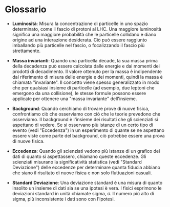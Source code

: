 # Glossario

- **Luminosità**: Misura la concentrazione di particelle in uno spazio determinato, come il fascio di protoni al LHC. Una maggiore luminosità significa una maggiore probabilità che le particelle collidano e diano origine ad una interazione desiderata. Ciò può essere raggiunto imballando più particelle nel fascio, o focalizzando il fascio più strettamente.

- **Massa invarianti**: Quando una particella decade, la sua massa prima della decadenza può essere calcolata dalle energie e dai momenti dei prodotti di decadimento. Il valore ottenuto per la massa è indipendente dal riferimento di misura delle energie e dei momenti, quindi la massa è chiamata "invariante". Il concetto viene spesso generalizzato in modo che per qualsiasi insieme di particelle (ad esempio, due leptoni che emergono da una collisione), le stesse formule possono essere applicate per ottenere una "massa invariante" dell'insieme.

- **Background**: Quando cerchiamo di trovare prove di nuove fisica, confrontiamo ciò che osserviamo con ciò che le teorie prevedono che osserviamo. Il background è l'insieme dei risultati che gli scienziati si aspettano di vedere. Se si osservano più istanze di un certo tipo di evento (vedi "Eccedenza") in un esperimento di quante se ne aspettano essere viste come parte del background, ciò potrebbe essere una prova di nuove fisica.

- **Eccedenza**: Quando gli scienziati vedono più istanze di un grafico dei dati di quanto si aspettassero, chiamano queste eccedenze. Gli scienziati misurano la significatività statistica (vedi "Standard Deviazione") delle eccedenze per determinare quanta fiducia abbiano che siano il risultato di nuove fisica e non solo fluttuazioni casuali.

- **Standard Deviazione**: Una deviazione standard è una misura di quanto insolito un insieme di dati sia se una ipotesi è vera. I fisici esprimono le deviazioni standard in unità chiamate sigma, σ. Il numero più alto di sigma, più inconsistente i dati sono con l'ipotesi.